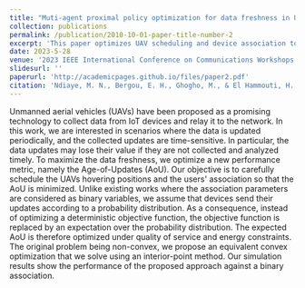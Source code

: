 ```yaml
---
title: "Muti-agent proximal policy optimization for data freshness in UAV-assisted networks"
collection: publications
permalink: /publication/2010-10-01-paper-title-number-2
excerpt: 'This paper optimizes UAV scheduling and device association to minimize Age-of-Updates (AoU) for time-sensitive IoT data. Using a probabilistic update model and convex optimization, the approach outperforms binary association methods.'
date: 2023-5-28
venue: '2023 IEEE International Conference on Communications Workshops (ICC Workshops)'
slidesurl: ''
paperurl: 'http://academicpages.github.io/files/paper2.pdf'
citation: 'Ndiaye, M. N., Bergou, E. H., Ghogho, M., & El Hammouti, H. (2022, December). Age-of-Updates optimization for UAV-assisted networks. In <i>GLOBECOM 2022-2022 IEEE Global Communications Conference</i> (pp. 450-455). IEEE.'
---
```


Unmanned aerial vehicles (UAVs) have been proposed as a promising technology to collect data from IoT devices and relay it to the network. In this work, we are interested in scenarios where the data is updated periodically, and the collected updates are time-sensitive. In particular, the data updates may lose their value if they are not collected and analyzed timely. To maximize the data freshness, we optimize a new performance metric, namely the Age-of-Updates (AoU). Our objective is to carefully schedule the UAVs hovering positions and the users' association so that the AoU is minimized. Unlike existing works where the association parameters are considered as binary variables, we assume that devices send their updates according to a probability distribution. As a consequence, instead of optimizing a deterministic objective function, the objective function is replaced by an expectation over the probability distribution. The expected AoU is therefore optimized under quality of service and energy constraints. The original problem being non-convex, we propose an equivalent convex optimization that we solve using an interior-point method. Our simulation results show the performance of the proposed approach against a binary association.

